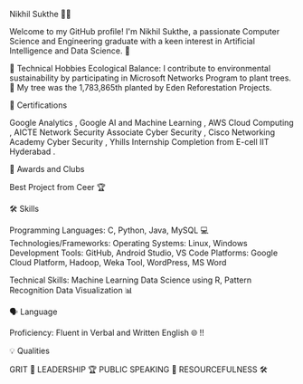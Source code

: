 Nikhil Sukthe 👨‍💻

Welcome to my GitHub profile! I'm Nikhil Sukthe, a passionate Computer Science and Engineering graduate with a keen interest in Artificial Intelligence and Data Science. 🚀

🌱 Technical Hobbies
Ecological Balance: I contribute to environmental sustainability by participating in Microsoft Networks Program to plant trees. 
🌳 My tree was the 1,783,865th planted by Eden Reforestation Projects.


📜 Certifications

Google Analytics ,
Google AI and Machine Learning ,
AWS Cloud Computing ,
AICTE Network Security Associate Cyber Security ,
Cisco Networking Academy Cyber Security ,
Yhills Internship Completion from E-cell IIT Hyderabad .

🏅 Awards and Clubs

Best Project from Ceer 🏆

🛠 Skills

Programming Languages: C, Python, Java, MySQL 💻
Technologies/Frameworks:
Operating Systems: Linux, Windows
Development Tools: GitHub, Android Studio, VS Code
Platforms: Google Cloud Platform, Hadoop, Weka Tool, WordPress, MS Word

Technical Skills:
Machine Learning
Data Science using R, Pattern Recognition
Data Visualization 📊

🗣 Language

Proficiency: Fluent in Verbal and Written English 🌐 !!

💡 Qualities

GRIT 💪
LEADERSHIP 🏆
PUBLIC SPEAKING 🎤
RESOURCEFULNESS 🛠


